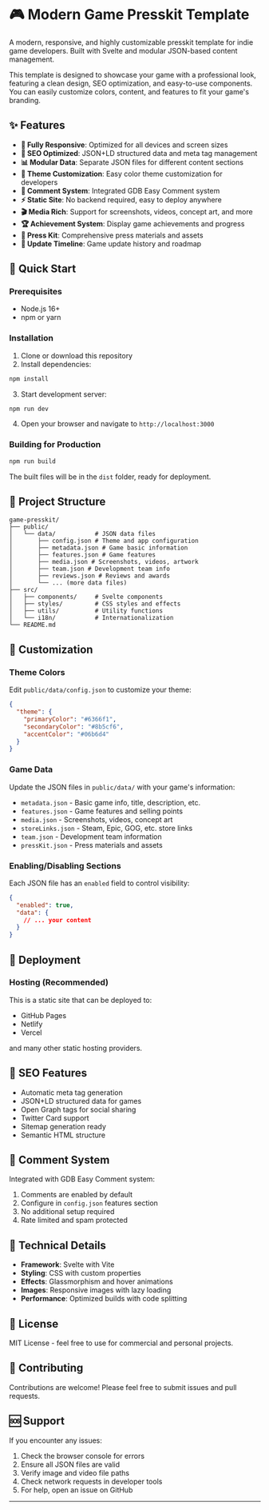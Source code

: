 # 🎮 Modern Game Presskit Template

A modern, responsive, and highly customizable presskit template for indie game developers. Built with Svelte and modular JSON-based content management. 

This template is designed to showcase your game with a professional look, featuring a clean design, SEO optimization, and easy-to-use components. You can easily customize colors, content, and features to fit your game's branding. 

## ✨ Features

- **📱 Fully Responsive**: Optimized for all devices and screen sizes
- **🎯 SEO Optimized**: JSON+LD structured data and meta tag management
- **📊 Modular Data**: Separate JSON files for different content sections
- **🎨 Theme Customization**: Easy color theme customization for developers
- **💬 Comment System**: Integrated GDB Easy Comment system
- **⚡ Static Site**: No backend required, easy to deploy anywhere
- **🎬 Media Rich**: Support for screenshots, videos, concept art, and more
- **🏆 Achievement System**: Display game achievements and progress
- **📰 Press Kit**: Comprehensive press materials and assets
- **🔄 Update Timeline**: Game update history and roadmap

## 🚀 Quick Start

### Prerequisites

- Node.js 16+ 
- npm or yarn

### Installation

1. Clone or download this repository
2. Install dependencies:
```bash
npm install
```

3. Start development server:
```bash
npm run dev
```

4. Open your browser and navigate to `http://localhost:3000`

### Building for Production

```bash
npm run build
```

The built files will be in the `dist` folder, ready for deployment.

## 📁 Project Structure

```
game-presskit/
├── public/
│   └── data/           # JSON data files
│       ├── config.json # Theme and app configuration
│       ├── metadata.json # Game basic information
│       ├── features.json # Game features
│       ├── media.json # Screenshots, videos, artwork
│       ├── team.json # Development team info
│       ├── reviews.json # Reviews and awards
│       └── ... (more data files)
├── src/
│   ├── components/     # Svelte components
│   ├── styles/         # CSS styles and effects
│   ├── utils/          # Utility functions
│   └── i18n/           # Internationalization
└── README.md
```

## 🎨 Customization

### Theme Colors

Edit `public/data/config.json` to customize your theme:

```json
{
  "theme": {
    "primaryColor": "#6366f1",
    "secondaryColor": "#8b5cf6", 
    "accentColor": "#06b6d4"
  }
}
```

### Game Data

Update the JSON files in `public/data/` with your game's information:

- `metadata.json` - Basic game info, title, description, etc.
- `features.json` - Game features and selling points
- `media.json` - Screenshots, videos, concept art
- `storeLinks.json` - Steam, Epic, GOG, etc. store links
- `team.json` - Development team information
- `pressKit.json` - Press materials and assets

### Enabling/Disabling Sections

Each JSON file has an `enabled` field to control visibility:

```json
{
  "enabled": true,
  "data": {
    // ... your content
  }
}
```


## 🚀 Deployment

### Hosting (Recommended)

This is a static site that can be deployed to:
- GitHub Pages
- Netlify
- Vercel 

and many other static hosting providers.


## 🎯 SEO Features

- Automatic meta tag generation
- JSON+LD structured data for games
- Open Graph tags for social sharing
- Twitter Card support
- Sitemap generation ready
- Semantic HTML structure

## 💬 Comment System

Integrated with GDB Easy Comment system:

1. Comments are enabled by default
2. Configure in `config.json` features section
3. No additional setup required
4. Rate limited and spam protected

## 🔧 Technical Details

- **Framework**: Svelte with Vite
- **Styling**: CSS with custom properties
- **Effects**: Glassmorphism and hover animations
- **Images**: Responsive images with lazy loading
- **Performance**: Optimized builds with code splitting

## 📝 License

MIT License - feel free to use for commercial and personal projects.

## 🤝 Contributing

Contributions are welcome! Please feel free to submit issues and pull requests.

## 🆘 Support

If you encounter any issues:

1. Check the browser console for errors
2. Ensure all JSON files are valid
3. Verify image and video file paths
4. Check network requests in developer tools
5. For help, open an issue on GitHub

---
